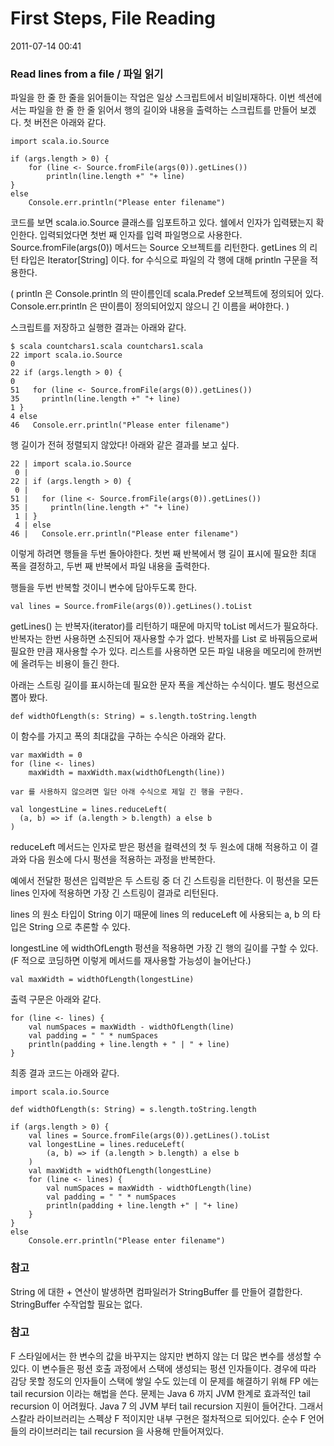 # First Steps, File Reading

2011-07-14 00:41

### Read lines from a file / 파일 읽기

파일을 한 줄 한 줄을 읽어들이는 작업은 일상 스크립트에서 비일비재하다.
이번 섹션에서는 파일을 한 줄 한 줄 읽어서 행의 길이와 내용을 출력하는 스크립트를 만들어 보겠다.
첫 버전은 아래와 같다.

	import scala.io.Source

	if (args.length > 0) {
		for (line <- Source.fromFile(args(0)).getLines())
			println(line.length +" "+ line)
	}
	else
		Console.err.println("Please enter filename")

코드를 보면 scala.io.Source 클래스를 임포트하고 있다.
쉘에서 인자가 입력됐는지 확인한다.
입력되었다면 첫번 째 인자를 입력 파일명으로 사용한다.
Source.fromFile(args(0)) 메서드는 Source 오브젝트를 리턴한다.
getLines 의 리턴 타입은 Iterator[String] 이다.
for 수식으로 파일의 각 행에 대해 println 구문을 적용한다.

(
println 은 Console.println 의 딴이름인데 scala.Predef 오브젝트에 정의되어 있다.
Console.err.println 은 딴이름이 정의되어있지 않으니 긴 이름을 써야한다.
)

스크립트를 저장하고 실행한 결과는 아래와 같다.

	$ scala countchars1.scala countchars1.scala
	22 import scala.io.Source
	0
	22 if (args.length > 0) {
	0
	51   for (line <- Source.fromFile(args(0)).getLines())
	35     println(line.length +" "+ line)
	1 }
	4 else
	46   Console.err.println("Please enter filename")

행 길이가 전혀 정렬되지 않았다!
아래와 같은 결과를 보고 싶다.

	22 | import scala.io.Source
	 0 |
	22 | if (args.length > 0) {
	 0 |
	51 |   for (line <- Source.fromFile(args(0)).getLines())
	35 |     println(line.length +" "+ line)
	 1 | }
	 4 | else
	46 |   Console.err.println("Please enter filename")

이렇게 하려면 행들을 두번 돌아야한다.
첫번 째 반복에서 행 길이 표시에 필요한 최대 폭을 결정하고,
두번 째 반복에서 파일 내용을 출력한다.

행들을 두번 반복할 것이니 변수에 담아두도록 한다.

	val lines = Source.fromFile(args(0)).getLines().toList

getLines() 는 반복자(iterator)를 리턴하기 때문에 마지막 toList 메서드가 필요하다.
반복자는 한번 사용하면 소진되어 재사용할 수가 없다.
반복자를 List 로 바꿔둠으로써 필요한 만큼 재사용할 수가 있다.
리스트를 사용하면 모든 파일 내용을 메모리에 한꺼번에 올려두는 비용이 들긴 한다.

아래는 스트링 길이를 표시하는데 필요한 문자 폭을 계산하는 수식이다.
별도 펑션으로 뽑아 봤다.

	def widthOfLength(s: String) = s.length.toString.length

이 함수를 가지고 폭의 최대값을 구하는 수식은 아래와 같다.

	var maxWidth = 0
	for (line <- lines)
		maxWidth = maxWidth.max(widthOfLength(line))

	var 를 사용하지 않으려면 일단 아래 수식으로 제일 긴 행을 구한다.

	val longestLine = lines.reduceLeft(
	  (a, b) => if (a.length > b.length) a else b
	)

reduceLeft 메서드는 인자로 받은 펑션을 컬력션의 첫 두 원소에 대해 적용하고
이 결과와 다음 원소에 다시 펑션을 적용하는 과정을 반복한다.

예에서 전달한 펑션은 입력받은 두 스트링 중 더 긴 스트링을 리턴한다.
이 펑션을 모든 lines 인자에 적용하면 가장 긴 스트링이 결과로 리턴된다.

lines 의 원소 타입이 String 이기 때문에 lines 의 reduceLeft 에 사용되는 a, b 의 타입은 String 으로 추론할 수 있다.

longestLine 에 widthOfLength 펑션을 적용하면 가장 긴 행의 길이를 구할 수 있다.
(F 적으로 코딩하면 이렇게 메서드를 재사용할 가능성이 늘어난다.)

	val maxWidth = widthOfLength(longestLine)

출력 구문은 아래와 같다.

	for (line <- lines) {
		val numSpaces = maxWidth - widthOfLength(line)
		val padding = " " * numSpaces
		println(padding + line.length + " | " + line)
	}

최종 결과 코드는 아래와 같다.

	import scala.io.Source

	def widthOfLength(s: String) = s.length.toString.length

	if (args.length > 0) {
		val lines = Source.fromFile(args(0)).getLines().toList
		val longestLine = lines.reduceLeft(
			(a, b) => if (a.length > b.length) a else b
		)
		val maxWidth = widthOfLength(longestLine)
		for (line <- lines) {
			val numSpaces = maxWidth - widthOfLength(line)
			val padding = " " * numSpaces
			println(padding + line.length +" | "+ line)
		}
	}
	else
		Console.err.println("Please enter filename")


### 참고

String 에 대한 + 연산이 발생하면 컴파일러가 StringBuffer 를 만들어 결합한다.
StringBuffer 수작업할 필요는 없다.

### 참고

F 스타일에서는 한 변수의 값을 바꾸지는 않지만 변하지 않는 더 많은 변수를 생성할 수 있다.
이 변수들은 펑션 호출 과정에서 스택에 생성되는 펑션 인자들이다.
경우에 따라 감당 못할 정도의 인자들이 스택에 쌓일 수도 있는데
이 문제를 해결하기 위해 FP 에는 tail recursion 이라는 해법을 쓴다.
문제는 Java 6 까지 JVM 한계로 효과적인 tail recursion 이 어려웠다.
Java 7 의 JVM 부터 tail recursion 지원이 들어간다.
그래서 스칼라 라이브러리는 스펙상 F 적이지만 내부 구현은 절차적으로 되어있다.
순수 F 언어들의 라이브러리는 tail recursion 을 사용해 만들어져있다.
